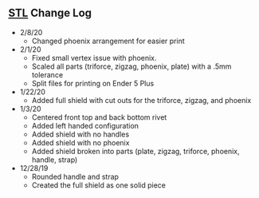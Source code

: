 ## [STL](STL) Change Log
- 2/8/20
  - Changed phoenix arrangement for easier print
- 2/1/20
  - Fixed small vertex issue with phoenix.
  - Scaled all parts (triforce, zigzag, phoenix, plate) with a .5mm tolerance
  - Split files for printing on Ender 5 Plus
- 1/22/20
  - Added full shield with cut outs for the triforce, zigzag, and phoenix
- 1/3/20
  - Centered front top and back bottom rivet
  - Added left handed configuration
  - Added shield with no handles
  - Added shield with no phoenix
  - Added shield broken into parts (plate, zigzag, triforce, phoenix, handle, strap)
- 12/28/19
  - Rounded handle and strap
  - Created the full shield as one solid piece
